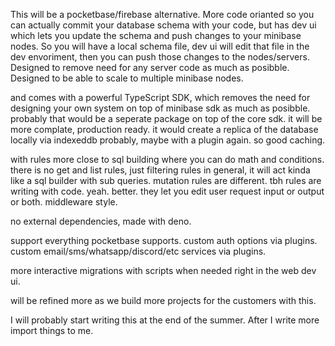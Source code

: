 This will be a pocketbase/firebase alternative. More code orianted so you can actually commit your database schema with your code, but has dev ui which lets you update the schema and push changes to your minibase nodes.
So you will have a local schema file, dev ui will edit that file in the dev envoriment, then you can push those changes to the nodes/servers.
Designed to remove need for any server code as much as posibble.
Designed to be able to scale to multiple minibase nodes.

and comes with a powerful TypeScript SDK, which removes the need for designing your own system on top of minibase sdk as much as posibble.
probably that would be a seperate package on top of the core sdk. it will be more complate, production ready.
it would create a replica of the database locally via indexeddb probably, maybe with a plugin again. so good caching.

with rules more close to sql building where you can do math and conditions.
there is no get and list rules, just filtering rules in general, it will act kinda like a sql builder with sub queries.
mutation rules are different.
tbh rules are writing with code. yeah. better.
they let you edit user request input or output or both. middleware style.

no external dependencies, made with deno.

support everything pocketbase supports.
custom auth options via plugins.
custom email/sms/whatsapp/discord/etc services via plugins.

more interactive migrations with scripts when needed right in the web dev ui.

will be refined more as we build more projects for the customers with this.


I will probably start writing this at the end of the summer. After I write more import things to me.
